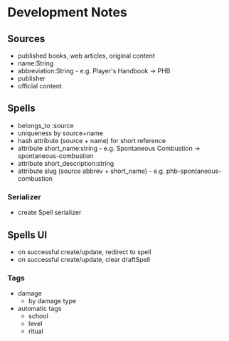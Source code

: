 # Development Notes

## Sources

- published books, web articles, original content
- name:String
- abbreviation:String - e.g. Player's Handbook -> PHB
- publisher
- official content

## Spells

- belongs_to :source
- uniqueness by source+name
- hash attribute (source + name) for short reference
- attribute short_name:string -
    e.g. Spontaneous Combustion -> spontaneous-combustion
- attribute short_description:string
- attribute slug (source abbrev + short_name) - e.g. phb-spontaneous-combustion

### Serializer

- create Spell serializer

## Spells UI

- on successful create/update, redirect to spell
- on successful create/update, clear draftSpell

### Tags

- damage
  - by damage type
- automatic tags
  - school
  - level
  - ritual
